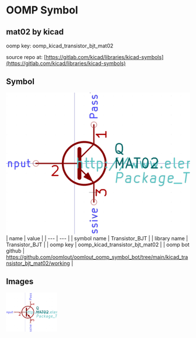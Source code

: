 # OOMP Symbol  
## mat02  by kicad  
  
oomp key: oomp_kicad_transistor_bjt_mat02  
  
source repo at: [https://gitlab.com/kicad/libraries/kicad-symbols](https://gitlab.com/kicad/libraries/kicad-symbols)  
## Symbol  
  
[![working.png](working_600.png)](working.png)  
| name | value | 
| --- | --- | 
| symbol name | Transistor_BJT | 
| library name | Transistor_BJT | 
| oomp key | oomp_kicad_transistor_bjt_mat02 | 
| oomp bot github | https://github.com/oomlout/oomlout_oomp_symbol_bot/tree/main/kicad_transistor_bjt_mat02/working | 
## Images  
  
[![working.png](working_140.png)](working.png)  
